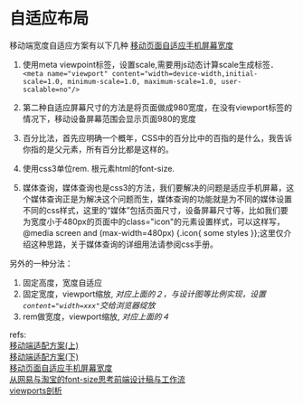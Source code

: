 # 自适应布局

移动端宽度自适应方案有以下几种 [移动页面自适应手机屏幕宽度][1]  
1. 使用meta viewpoint标签，设置scale,需要用js动态计算scale生成标签．
`<meta name="viewport" content="width=device-width,initial-scale=1.0, minimum-scale=1.0, maximum-scale=1.0, user-scalable=no"/>`

2. 第二种自适应屏幕尺寸的方法是将页面做成980宽度，在没有viewport标签的情况下，移动设备屏幕范围会显示页面980的宽度
3. 百分比法，首先应明确一个概年，CSS中的百分比中的百指的是什么，我告诉你指的是父元素，所有百分比都是这样的。
4. 使用css3单位rem. 根元素html的font-size.
5. 媒体查询，媒体查询也是css3的方法，我们要解决的问题是适应手机屏幕，这个媒体查询正是为解决这个问题而生，媒体查询的功能就是为不同的媒体设置不同的css样式，这里的“媒体”包括页面尺寸，设备屏幕尺寸等，比如我们要为宽度小于480px的页面中的class="icon"的元素设置样式，可以这样写，@media screen and (max-width=480px) {.icon{ some styles }};这里仅介绍这种思路，关于媒体查询的详细用法请参阅css手册。

另外的一种分法：
1. 固定高度，宽度自适应
2. 固定宽度，viewport缩放, *对应上面的２，与设计图等比例实现，设置`content="width=xxx"`交给浏览器绽放*
3. rem做宽度，viewport缩放, *对应上面的４*




refs:  
[移动端适配方案(上)](https://github.com/riskers/blog/issues/17)  
[移动端适配方案(下)](https://github.com/riskers/blog/issues/18)  
[移动页面自适应手机屏幕宽度](http://jingyan.baidu.com/article/656db918949b59e381249ce1.html)  
[从网易与淘宝的font-size思考前端设计稿与工作流](http://www.cnblogs.com/lyzg/p/4877277.html)  
[viewports剖析 ](http://www.w3cplus.com/css/viewports.html)  



[1]: http://jingyan.baidu.com/article/656db918949b59e381249ce1.html